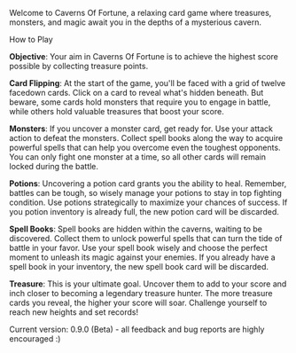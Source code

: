 Welcome to Caverns Of Fortune, a relaxing card game where treasures, monsters, and magic await you in the depths of a mysterious cavern.

How to Play

**Objective**: Your aim in Caverns Of Fortune is to achieve the highest score possible by collecting treasure points.

**Card Flipping**: At the start of the game, you'll be faced with a grid of twelve facedown cards. Click on a card to reveal what's hidden beneath. But beware, some cards hold monsters that require you to engage in battle, while others hold valuable treasures that boost your score.

**Monsters**: If you uncover a monster card, get ready for. Use your attack action to defeat the monsters. Collect spell books along the way to acquire powerful spells that can help you overcome even the toughest opponents. You can only fight one monster at a time, so all other cards will remain locked during the battle.

**Potions**: Uncovering a potion card grants you the ability to heal. Remember, battles can be tough, so wisely manage your potions to stay in top fighting condition. Use potions strategically to maximize your chances of success. If you potion inventory is already full, the new potion card will be discarded.

**Spell Books**: Spell books are hidden within the caverns, waiting to be discovered. Collect them to unlock powerful spells that can turn the tide of battle in your favor. Use your spell book wisely and choose the perfect moment to unleash its magic against your enemies. If you already have a spell book in your inventory, the new spell book card will be discarded.

**Treasure**: This is your ultimate goal. Uncover them to add to your score and inch closer to becoming a legendary treasure hunter. The more treasure cards you reveal, the higher your score will soar. Challenge yourself to reach new heights and set records!

Current version: 0.9.0 (Beta) - all feedback and bug reports are highly encouraged :)

